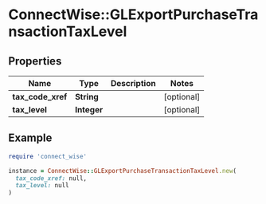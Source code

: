 # ConnectWise::GLExportPurchaseTransactionTaxLevel

## Properties

| Name | Type | Description | Notes |
| ---- | ---- | ----------- | ----- |
| **tax_code_xref** | **String** |  | [optional] |
| **tax_level** | **Integer** |  | [optional] |

## Example

```ruby
require 'connect_wise'

instance = ConnectWise::GLExportPurchaseTransactionTaxLevel.new(
  tax_code_xref: null,
  tax_level: null
)
```

